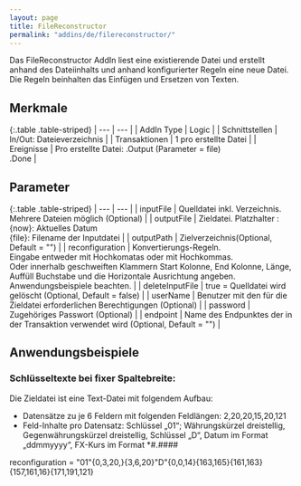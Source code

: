 ```yaml
---
layout: page
title: FileReconstructor
permalink: "addins/de/filereconstructor/"
---
```


Das FileReconstructor AddIn liest eine existierende Datei und erstellt anhand des Dateiinhalts und anhand konfigurierter Regeln eine neue Datei.
Die Regeln beinhalten das Einfügen und Ersetzen von Texten.

## Merkmale

{:.table .table-striped}
| --- | --- |
| AddIn Type | Logic |
| Schnittstellen | In/Out: Dateieverzeichnis |
| Transaktionen | 1 pro erstellte Datei |
| Ereignisse | Pro erstellte Datei: <Instanz>.Output (Parameter = file) <br /><Instanz>.Done |


## Parameter

{:.table .table-striped}
| --- | --- |
| inputFile | Quelldatei inkl. Verzeichnis. Mehrere Dateien möglich (Optional) |
| outputFile | Zieldatei. Platzhalter : <br /> {now}: Aktuelles Datum<br />	{file}: Filename der Inputdatei  |
| outputPath | Zielverzeichnis(Optional, Default = "") |
| reconfiguration | Konvertierungs-Regeln.<br />Eingabe entweder mit Hochkomatas oder mit Hochkommas.<br />Oder innerhalb geschweiften Klammern Start Kolonne, End Kolonne, Länge, Auffüll Buchstabe und die Horizontale Ausrichtung angeben.<br />Anwendungsbeispiele beachten. |
| deleteInputFile | true = Quelldatei wird gelöscht (Optional, Default = false) |
| userName | Benutzer mit den für die Zieldatei erforderlichen Berechtigungen (Optional) |
| password | Zugehöriges Passwort (Optional) |
| endpoint | Name des Endpunktes der in der Transaktion verwendet wird (Optional, Default = "") |

## Anwendungsbeispiele

### Schlüsseltexte bei fixer Spaltebreite:
Die Zieldatei ist eine Text-Datei mit folgendem Aufbau:<br />
 - Datensätze zu je 6 Feldern mit folgenden Feldlängen: 2,20,20,15,20,121
 - Feld-Inhalte pro Datensatz: Schlüssel „01“; Währungskürzel dreistellig, Gegenwährungskürzel dreistellig, Schlüssel „D“, Datum im Format „ddmmyyyy“, FX-Kurs im Format *#.####

reconfiguration = "01"{0,3,20,}{3,6,20}"D"{0,0,14}{163,165}{161,163}{157,161,16}{171,191,121}

